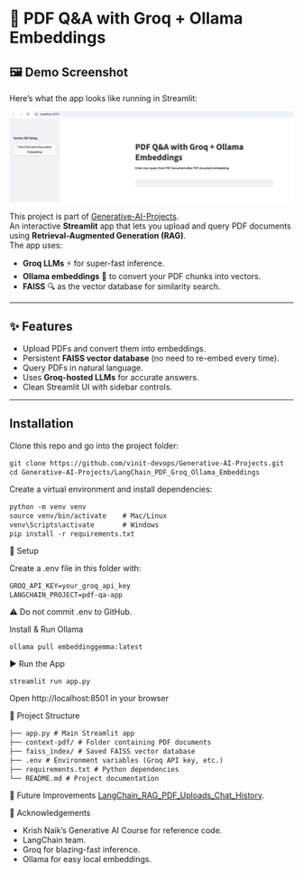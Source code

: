 # 📄 PDF Q&A with Groq + Ollama Embeddings

## 🖼️ Demo Screenshot

Here’s what the app looks like running in Streamlit:

![App Screenshot](images/app_screenshot-2.png)

This project is part of [Generative-AI-Projects](../).  
An interactive **Streamlit** app that lets you upload and query PDF documents using **Retrieval-Augmented Generation (RAG)**.  
The app uses:

- **Groq LLMs** ⚡ for super-fast inference.  
- **Ollama embeddings** 🧩 to convert your PDF chunks into vectors.  
- **FAISS** 🔍 as the vector database for similarity search.  

---

## ✨ Features
- Upload PDFs and convert them into embeddings.  
- Persistent **FAISS vector database** (no need to re-embed every time).  
- Query PDFs in natural language.  
- Uses **Groq-hosted LLMs** for accurate answers.  
- Clean Streamlit UI with sidebar controls.

---

## Installation

Clone this repo and go into the project folder:
```
git clone https://github.com/vinit-devops/Generative-AI-Projects.git
cd Generative-AI-Projects/LangChain_PDF_Groq_Ollama_Embeddings
```
Create a virtual environment and install dependencies:
```
python -m venv venv
source venv/bin/activate    # Mac/Linux
venv\Scripts\activate       # Windows
pip install -r requirements.txt
```
🔑 Setup

Create a .env file in this folder with:
```
GROQ_API_KEY=your_groq_api_key
LANGCHAIN_PROJECT=pdf-qa-app

```
⚠️ Do not commit .env to GitHub.

Install & Run Ollama

```
ollama pull embeddinggemma:latest
```

▶️ Run the App
```
streamlit run app.py
```
Open http://localhost:8501 in your browser


📂 Project Structure
```
├── app.py # Main Streamlit app
├── context-pdf/ # Folder containing PDF documents
├── faiss_index/ # Saved FAISS vector database
├── .env # Environment variables (Groq API key, etc.)
├── requirements.txt # Python dependencies
└── README.md # Project documentation
```
🔮 Future Improvements
[LangChain_RAG_PDF_Uploads_Chat_History](../LangChain_RAG_PDF_Uploads_Chat_History).

🙌 Acknowledgements
- Krish Naik’s Generative AI Course for reference code.
- LangChain team.
- Groq for blazing-fast inference.
- Ollama for easy local embeddings.
